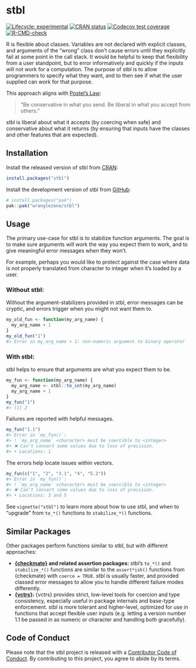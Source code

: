 
<!-- README.md is generated from README.Rmd. Please edit that file -->

# stbl

<!-- badges: start -->

[![Lifecycle:
experimental](https://img.shields.io/badge/lifecycle-experimental-orange.svg)](https://lifecycle.r-lib.org/articles/stages.html#experimental)
[![CRAN
status](https://www.r-pkg.org/badges/version/stbl)](https://CRAN.R-project.org/package=stbl)
[![Codecov test
coverage](https://codecov.io/gh/wranglezone/stbl/branch/main/graph/badge.svg)](https://app.codecov.io/gh/wranglezone/stbl?branch=main)
[![R-CMD-check](https://github.com/wranglezone/stbl/actions/workflows/R-CMD-check.yaml/badge.svg)](https://github.com/wranglezone/stbl/actions/workflows/R-CMD-check.yaml)
<!-- badges: end -->

R is flexible about classes. Variables are not declared with explicit
classes, and arguments of the “wrong” class don’t cause errors until
they explicitly fail at some point in the call stack. It would be
helpful to keep that flexibility from a user standpoint, but to error
informatively and quickly if the inputs will not work for a computation.
The purpose of stbl is to allow programmers to specify what they want,
and to then see if what the user supplied can work for that purpose.

This approach aligns with [Postel’s
Law](https://en.wikipedia.org/wiki/Robustness_principle):

> “Be conservative in what you send. Be liberal in what you accept from
> others.”

stbl is liberal about what it accepts (by coercing when safe) and
conservative about what it returns (by ensuring that inputs have the
classes and other features that are expected).

## Installation

Install the released version of stbl from
[CRAN](https://cran.r-project.org/):

``` r
install.packages("stbl")
```

<div class="pkgdown-devel">

Install the development version of stbl from
[GitHub](https://github.com/):

``` r
# install.packages("pak")
pak::pak("wranglezone/stbl")
```

</div>

## Usage

The primary use-case for stbl is to stabilize function arguments. The
goal is to make sure arguments will work the way you expect them to
work, and to give meaningful error messages when they won’t.

For example, perhaps you would like to protect against the case where
data is not properly translated from character to integer when it’s
loaded by a user.

### Without stbl:

Without the argument-stabilizers provided in stbl, error messages can be
cryptic, and errors trigger when you might not want them to.

``` r
my_old_fun <- function(my_arg_name) {
  my_arg_name + 1
}
my_old_fun("1")
#> Error in my_arg_name + 1: non-numeric argument to binary operator
```

### With stbl:

stbl helps to ensure that arguments are what you expect them to be.

``` r
my_fun <- function(my_arg_name) {
  my_arg_name <- stbl::to_int(my_arg_name)
  my_arg_name + 1
}
my_fun("1")
#> [1] 2
```

Failures are reported with helpful messages.

``` r
my_fun("1.1")
#> Error in `my_fun()`:
#> ! `my_arg_name` <character> must be coercible to <integer>
#> ✖ Can't convert some values due to loss of precision.
#> • Locations: 1
```

The errors help locate issues within vectors.

``` r
my_fun(c("1", "2", "3.1", "4", "5.2"))
#> Error in `my_fun()`:
#> ! `my_arg_name` <character> must be coercible to <integer>
#> ✖ Can't convert some values due to loss of precision.
#> • Locations: 3 and 5
```

See `vignette("stbl")` to learn more about how to use stbl, and when to
“upgrade” from `to_*()` functions to `stabilize_*()` functions.

## Similar Packages

Other packages perform functions similar to stbl, but with different
approaches:

- **[{checkmate}](https://mllg.github.io/checkmate/) and related
  assertion packages:** stbl’s `to_*()` and `stabilize_*()` functions
  are similar to the `assert*ish()` functions from {checkmate} with
  `coerce = TRUE`. stbl is usually faster, and provided classed error
  messages to allow you to handle different failure modes differently.
- **[{vctrs}](https://vctrs.r-lib.org/):** {vctrs} provides strict,
  low-level tools for coercion and type consistency, especially useful
  in package internals and base-type enforcement. stbl is more tolerant
  and higher-level, optimized for use in functions that accept flexible
  user inputs (e.g. letting a version number 1.1 be passed in as numeric
  or character and handling both gracefully).

## Code of Conduct

Please note that the stbl project is released with a [Contributor Code
of Conduct](https://stbl.wrangle.zone/CODE_OF_CONDUCT.html). By
contributing to this project, you agree to abide by its terms.
